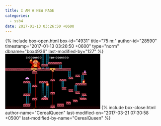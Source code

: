 ```yaml
---
title: I AM A NEW PAGE
categories:
  - ssb4
date: 2017-01-13 03:26:50 +0600
---
```

{% include box-open.html box-id="4931" title="75 m:" author-id="28590" timestamp="2017-01-13 03:26:50 +0600" type="norm" dbname="box4936" last-modified-by="127" %}
<a href="75 m.png"><img class="picleft" src="75 m.png" width="306" height="178" /></a>
{% include box-close.html author-name="CerealQueen" last-modified-on="2017-03-21 07:30:58 +0500" last-modified-by-name="CerealQueen" %}
